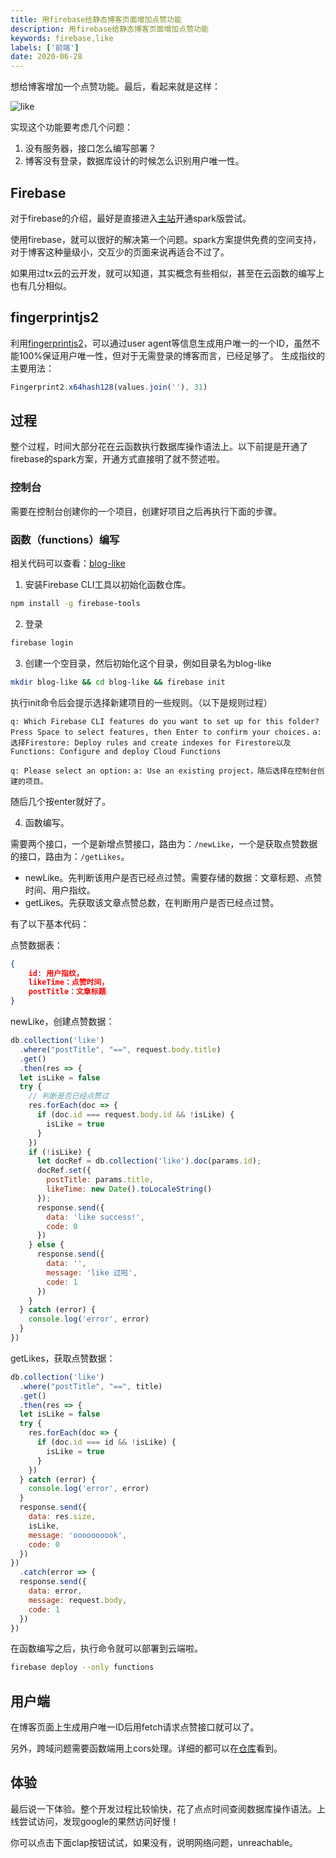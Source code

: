 ```yaml
---
title: 用firebase给静态博客页面增加点赞功能
description: 用firebase给静态博客页面增加点赞功能
keywords: firebase,like
labels: ['前端']
date: 2020-06-28
---
```


想给博客增加一个点赞功能。最后，看起来就是这样：

![like](https://i.loli.net/2020/06/28/Ej9in7gr5uNHIJO.jpg)

实现这个功能要考虑几个问题：

1. 没有服务器，接口怎么编写部署？
2. 博客没有登录，数据库设计的时候怎么识别用户唯一性。

## Firebase

对于firebase的介绍，最好是直接进入[主站](https://firebase.google.com)开通spark版尝试。

使用firebase，就可以很好的解决第一个问题。spark方案提供免费的空间支持，对于博客这种量级小，交互少的页面来说再适合不过了。

如果用过tx云的云开发，就可以知道，其实概念有些相似，甚至在云函数的编写上也有几分相似。

## fingerprintjs2

利用[fingerprintjs2](https://github.com/fingerprintjs/fingerprintjs2)，可以通过user agent等信息生成用户唯一的一个ID，虽然不能100%保证用户唯一性，但对于无需登录的博客而言，已经足够了。
生成指纹的主要用法：

```javascript
Fingerprint2.x64hash128(values.join(''), 31)
```

## 过程

整个过程，时间大部分花在云函数执行数据库操作语法上。以下前提是开通了firebase的spark方案，开通方式直接明了就不赘述啦。

### 控制台

需要在控制台创建你的一个项目，创建好项目之后再执行下面的步骤。

### 函数（functions）编写

相关代码可以查看：[blog-like](https://github.com/GzhiYi/blog-like/blob/master/functions/index.js)

1. 安装Firebase CLI工具以初始化函数仓库。

```bash
npm install -g firebase-tools
```
2. 登录

```bash
firebase login
```

3. 创建一个空目录，然后初始化这个目录，例如目录名为blog-like

```bash
mkdir blog-like && cd blog-like && firebase init
```

执行init命令后会提示选择新建项目的一些规则。（以下是规则过程）

`q: Which Firebase CLI features do you want to set up for this folder? Press Space to select features, then Enter to confirm your choices.`
`a: 选择Firestore: Deploy rules and create indexes for Firestore以及Functions: Configure and deploy Cloud Functions`  

`q: Please select an option:`
`a: Use an existing project，随后选择在控制台创建的项目。`

随后几个按enter就好了。

4. 函数编写。

需要两个接口，一个是新增点赞接口，路由为：`/newLike`，一个是获取点赞数据的接口，路由为：`/getLikes`。

 - newLike。先判断该用户是否已经点过赞。需要存储的数据：文章标题、点赞时间、用户指纹。
 - getLikes。先获取该文章点赞总数，在判断用户是否已经点过赞。

有了以下基本代码：

点赞数据表：

```json
{
    id: 用户指纹，
    likeTime：点赞时间，
    postTitle：文章标题
}
```



newLike，创建点赞数据：

```javascript
db.collection('like')
  .where("postTitle", "==", request.body.title)
  .get()
  .then(res => {
  let isLike = false
  try {
    // 判断是否已经点赞过
    res.forEach(doc => {
      if (doc.id === request.body.id && !isLike) {
        isLike = true
      }
    })
    if (!isLike) {
      let docRef = db.collection('like').doc(params.id);
      docRef.set({
        postTitle: params.title,
        likeTime: new Date().toLocaleString()
      });
      response.send({
        data: 'like success!',
        code: 0
      })
    } else {
      response.send({
        data: '',
        message: 'like 过啦',
        code: 1
      })
    }
  } catch (error) {
    console.log('error', error)
  }
})
```

getLikes，获取点赞数据：

```javascript
db.collection('like')
  .where("postTitle", "==", title)
  .get()
  .then(res => {
  let isLike = false
  try {
    res.forEach(doc => {
      if (doc.id === id && !isLike) {
        isLike = true
      }
    })
  } catch (error) {
    console.log('error', error)
  }
  response.send({
    data: res.size,
    isLike,
    message: 'oooooooook',
    code: 0
  })
})
  .catch(error => {
  response.send({
    data: error,
    message: request.body,
    code: 1
  })
})
```

在函数编写之后，执行命令就可以部署到云端啦。

```bash
firebase deploy --only functions
```

## 用户端

在博客页面上生成用户唯一ID后用fetch请求点赞接口就可以了。

另外，跨域问题需要函数端用上cors处理。详细的都可以在[仓库](https://github.com/GzhiYi/blog-like)看到。

## 体验

最后说一下体验。整个开发过程比较愉快，花了点点时间查阅数据库操作语法。上线尝试访问，发现google的果然访问好慢！

你可以点击下面clap按钮试试，如果没有，说明网络问题，unreachable。